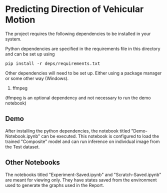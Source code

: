 # Predicting Direction of Vehicular Motion

The project requires the following dependencies to
be installed in your system.

Python dependencies are specified in the requirements
file in this directory and can be set up using

<pre>pip install -r deps/requirements.txt</pre>

Other dependencies will need to be set up. Either
using a package manager or some other way (Windows).

1. ffmpeg

(ffmpeg is an optional dependency and not necessary to run the demo notebook)

## Demo

After installing the python dependencies, the notebook titled "Demo-Notebook.ipynb"
can be executed. This notebook is configured to load the trained "Composite" model
and can run inference on individual image from the Test dataset.

## Other Notebooks

The notebooks titled "Experiment-Saved.ipynb" and "Scratch-Saved.ipynb"
are meant for viewing only. They have states saved from the environment
used to generate the graphs used in the Report.